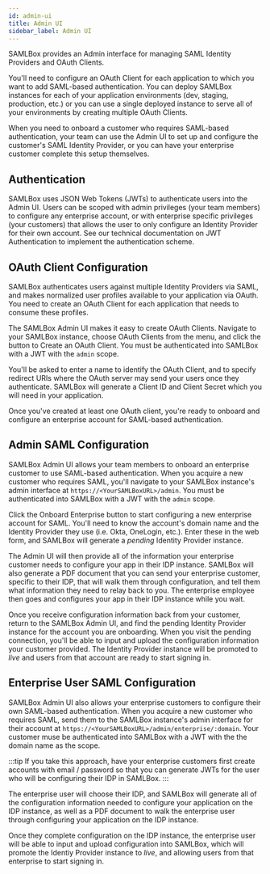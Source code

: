 ```yaml
---
id: admin-ui
title: Admin UI
sidebar_label: Admin UI
---
```


SAMLBox provides an Admin interface for managing SAML Identity Providers and OAuth Clients. 

You'll need to configure an OAuth Client for each application to which you want to add SAML-based authentication. 
You can deploy SAMLBox instances for each of your application environments (dev, staging, production, etc.) or 
you can use a single deployed instance to serve all of your environments by creating multiple OAuth Clients.

When you need to onboard a customer who requires SAML-based authentication, your team can use the Admin UI 
to set up and configure the customer's SAML Identity Provider, or you can have your enterprise customer 
complete this setup themselves.

## Authentication

SAMLBox uses JSON Web Tokens (JWTs) to authenticate users into the Admin UI. Users can be scoped with 
admin privileges (your team members) to configure any enterprise account, or with enterprise specific 
privileges (your customers) that allows the user to only configure an Identity Provider for their own account. 
See our technical documentation on JWT Authentication to implement the authentication scheme.

## OAuth Client Configuration

SAMLBox authenticates users against multiple Identity Providers via SAML, and makes normalized user profiles 
available to your application via OAuth. You need to create an OAuth Client 
for each application that needs to consume these profiles.

The SAMLBox Admin UI makes it easy to create OAuth Clients. Navigate to your SAMLBox instance, choose OAuth Clients 
from the menu, and click the button to Create an OAuth Client. You must be authenticated into SAMLBox with a JWT 
with the `admin` scope.

You'll be asked to enter a name to identify the OAuth Client, and to specify redirect URIs where the OAuth server 
may send your users once they authenticate. SAMLBox will generate a Client ID and Client Secret which you will 
need in your application.

Once you've created at least one OAuth client, you're ready to onboard and configure an enterprise account for 
SAML-based authentication.

## Admin SAML Configuration

SAMLBox Admin UI allows your team members to onboard an enterprise customer to use SAML-based authentication. 
When you acquire a new customer who requires SAML, you'll navigate to your SAMLBox instance's admin interface at
`https://<YourSAMLBoxURL>/admin`. You must be authenticated into SAMLBox with a JWT with the `admin` scope.

Click the Onboard Enterprise button to start configuring a new enterprise account for SAML. You'll need to know 
the account's domain name and the Identity Provider they use (i.e. Okta, OneLogin, etc.). Enter these in the 
web form, and SAMLBox will generate a _pending_ Identity Provider instance. 

The Admin UI will then provide all of the information your enterprise customer needs to configure your app in their 
IDP instance. SAMLBox will also generate a PDF document that you can send your enterprise customer, specific to their 
IDP, that will walk them through configuration, and tell them what information they need to relay back to you. The 
enterprise employee then goes and configures your app in their IDP instance while you wait. 

Once you receive configuration information back from your customer, return to the SAMLBox Admin UI, and find the pending 
Identity Provider instance for the account you are onboarding. When you visit the pending connection, you'll be 
able to input and upload the configuration information your customer provided. The Identity Provider instance will be 
promoted to _live_ and users from that account are ready to start signing in.

## Enterprise User SAML Configuration

SAMLBox Admin UI also allows your enterprise customers to configure their own SAML-based authentication. 
When you acquire a new customer who requires SAML, send them to the SAMLBox instance's admin interface for 
their account at `https://<YourSAMLBoxURL>/admin/enterprise/:domain`. Your customer muse be authenticated 
into SAMLBox with a JWT with the the domain name as the scope.

:::tip
If you take this approach, have your enterprise customers first create accounts with email / password so 
that you can generate JWTs for the user who will be configuring their IDP in SAMLBox.
:::

The enterprise user will choose their IDP, and SAMLBox will generate all of the configuration information 
needed to configure your application on the IDP instance, as well as a PDF document to walk the enterprise 
user through configuring your application on the IDP instance.

Once they complete configuration on the IDP instance, the enterprise user will be able to input and upload 
configuration into SAMLBox, which will promote the Identiy Provider instance to _live_, and allowing users 
from that enterprise to start signing in.

